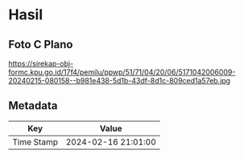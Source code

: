 # Hasil

## Foto C Plano

https://sirekap-obj-formc.kpu.go.id/17f4/pemilu/ppwp/51/71/04/20/06/5171042006009-20240215-080158--b981e438-5d1b-43df-8d1c-809ced1a57eb.jpg


## Metadata

| Key        | Value               |
| ---------- | ------------------- |
| Time Stamp | 2024-02-16 21:01:00 |



